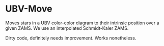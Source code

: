 UBV-Move
=============

Moves stars in a UBV color-color diagram to their intrinsic position over a given ZAMS.
We use an interpolated Schmidt-Kaler ZAMS.

Dirty code, definitely needs improvement. Works nonetheless.